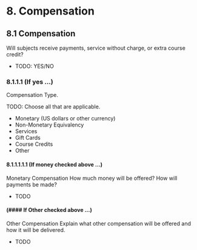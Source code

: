 # 8. Compensation

## 8.1 Compensation
Will subjects receive payments, service without charge, or extra course credit?

* TODO: YES/NO

### 8.1.1.1 (If yes ...)

Compensation Type. 

TODO: Choose all that are applicable.

* Monetary (US dollars or other currency)
* Non-Monetary Equivalency
* Services
* Gift Cards
* Course Credits
* Other

#### 8.1.1.1.1.1 (If money checked above ...)
Monetary Compensation
How much money will be offered? How will payments be made?

* TODO

#### (#### If Other checked above ...)
Other Compensation
Explain what other compensation will be offered and how it will be delivered.

* TODO
